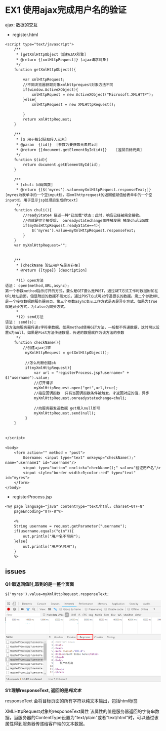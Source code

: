 # EX1 使用ajax完成用户名的验证
ajax: 数据的交互

- register.html
```
<script type="text/javascript">
	/**
	 * [getXmlHttpObject 创建AJAX引擎]
	 * @return {[xmlHttpRequest]} [ajax请求对象]
	 */
	function getXmlHttpObject(){
		
		var xmlHttpRequest;
		//不同浏览器获取对象xmlhttprequest对象方法不同
		if(window.ActiveXObject){
			xmlHttpRquest = new ActiveXObject("Microsoft.XMLHTTP");
		}else{
			xmlHttpRequest = new XMLHttpRequest();
			
		}
		return xmlHttpRequest;
	}
	
	/**
	 * [$ 用于按id获取传入元素]
	 * @param  {[id]}  [参数为要获取元素的id]
	 * @return {[document.getElementById(id)]}    [返回目标元素]
	 */
	function $(id){
		return document.getElementById(id);
	}
	
	/**
	 * [chuli 回调函数]
	 * @return {[$('myres').value=myXmlHttpRequest.responseText;]} [myres为表单中的一个空input栏，将xmlhttprequest的返回值赋值给表单中的一个空input栏，用于显示jsp处理后生成的text]
	 */
	function chuli(){
		//readyState4 描述一种"已加载"状态；此时，响应已经被完全接收。
		//也就是完全接受后， onreadystatechange事件触发器 触发chuli函数
		if(myXmlHttpRequest.readyState==4){
			$('myres').value=myXmlHttpRequest.responseText;
		}
	}
	var myXmlHttpRequest="";
	

	/**
	 * [checkName 验证用户名是否存在]
	 * @return {[type]} [description]

	 *(1) open方法
语法： open(method,URL,async);
第一个参数method指示打开的方式，要么是GET要么是POST，通过GET方式工作时数据附加在URL地址后面，但是附加的数据不能太长，通过POST方式可以传递很长的数据。第二个参数URL是一个接收数据的服务器网页，第三个参数async表示工作方式是否是异步方式，如果为true就是异步方式，为false为同步方式。
	 *
	 *(2) send方法
语法： send(s);
该方法向服务器传递s字符串数据，如果method使用GET方法，一般都不传递数据，这时可以设置s为null。如果是Post方法传递数据，传递的数据就作为该方法的参数
	 */
	function checkName(){
		//创建ajax引擎
		 myXmlHttpRequest = getXmlHttpObject();
		 
		 //怎么判断创建ok
		 if(myXmlHttpRequest){
			 var url = "registerProcess.jsp?username=" + $("username").value;
			 //打开请求
			 myXmlHttpRequest.open("get",url,true);
			 //指定回调函数  只有当回调函数条件被触发，才返回对应的值，异步
			 myXmlHttpRequest.onreadystatechange=chuli;
			 
			 //向服务器发送数据 get填入null即可
			 myXmlHttpRequest.send(null);
		 }
	}
	
	
</script>

<body>
	<form action="" method = "post">
		Username: <input type="text" onkeyup="checkName();" name="username1" id="username"/>
		<input type="button" onclick="checkName();" value="验证用户名"/>
		<input style="border-width:0;color:red" type="text" id="myres">
	</form>
</body>
```

- registerProcess.jsp

```
<%@ page language="java" contentType="text/html; charset=UTF-8"
    pageEncoding="UTF-8"%>

	<%
	String username = request.getParameter("username");
	if(username.equals("qin")){
		out.println("用户名不可用");
	}else{
		out.println("用户名可用");
	}
	%>
```

## issues

**Q1:取返回值时,取到的是一整个页面**

```
$('myres').value=myXmlHttpRequest.responseText;
```

![google network debug](https://github.com/Jane-QinJ/NoteBook/blob/master/AJAX/images/ex1_reponseText.png)

**S1:理解responseText, 返回的是*纯文本***


responseText 会将目标页面的所有字符以纯文本输出，包括html标签

XMLHttpRequest对象的responseText属性
该属性的值是服务器返回的字符串数据，当服务器的ContentType设置为"text/plain"或者"text/html"时，可以通过该属性得到服务器传递给客户端的文本数据。
